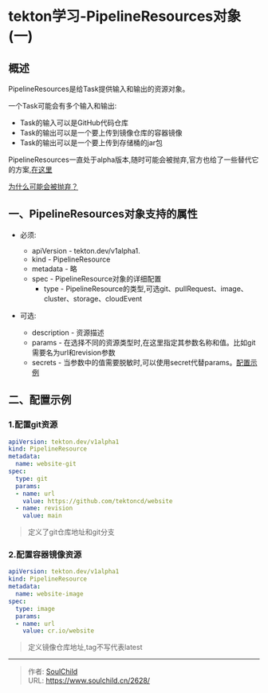 # tekton学习-PipelineResources对象(一)

<!--more-->
## 概述
PipelineResources是给Task提供输入和输出的资源对象。

一个Task可能会有多个输入和输出:
- Task的输入可以是GitHub代码仓库
- Task的输出可以是一个要上传到镜像仓库的容器镜像
- Task的输出可以是一个要上传到存储桶的jar包

PipelineResources一直处于alpha版本,随时可能会被抛弃,官方也给了一些替代它的方案,[在这里](https://tekton.dev/docs/pipelines/migrating-v1alpha1-to-v1beta1/#replacing-pipelineresources-with-tasks)


[为什么可能会被抛弃？](https://tekton.dev/docs/pipelines/resources/#why-aren-t-pipelineresources-in-beta)

## 一、PipelineResources对象支持的属性

- 必须:
  - apiVersion - tekton.dev/v1alpha1.
  - kind - PipelineResource
  - metadata - 略
  - spec - PipelineResource对象的详细配置
    - type - PipelineResource的类型,可选git、pullRequest、image、cluster、storage、cloudEvent


- 可选: 
  - description - 资源描述
  - params - 在选择不同的资源类型时,在这里指定其参数名称和值。比如git需要名为url和revision参数
  - secrets - 当参数中的值需要脱敏时,可以使用secret代替params。[配置示例](https://tekton.dev/vault/pipelines-v0.18.1/resources/#cluster-resource)


## 二、配置示例

### 1.配置git资源
```yaml
apiVersion: tekton.dev/v1alpha1
kind: PipelineResource
metadata:
  name: website-git
spec:
  type: git
  params:
  - name: url
    value: https://github.com/tektoncd/website
  - name: revision
    value: main
```
> 定义了git仓库地址和git分支

### 2.配置容器镜像资源
```yaml
apiVersion: tekton.dev/v1alpha1
kind: PipelineResource
metadata:
  name: website-image
spec:
  type: image
  params:
  - name: url
    value: cr.io/website
```
> 定义镜像仓库地址,tag不写代表latest


---

> 作者: [SoulChild](https://www.soulchild.cn)  
> URL: https://www.soulchild.cn/2628/  

